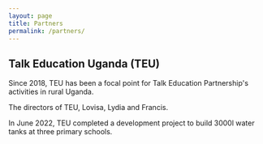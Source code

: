 ```yaml
---
layout: page 
title: Partners
permalink: /partners/
---
```

## Talk Education Uganda (TEU)
Since 2018, TEU has been a focal point for Talk Education Partnership's activities in rural Uganda. 

The directors of TEU, Lovisa, Lydia and Francis.

In June 2022, TEU completed a development project to build 3000l water tanks at three primary schools. 